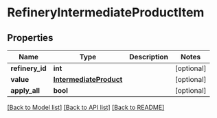 # RefineryIntermediateProductItem

## Properties
Name | Type | Description | Notes
------------ | ------------- | ------------- | -------------
**refinery_id** | **int** |  | [optional] 
**value** | [**IntermediateProduct**](IntermediateProduct.md) |  | [optional] 
**apply_all** | **bool** |  | [optional] 

[[Back to Model list]](../README.md#documentation-for-models) [[Back to API list]](../README.md#documentation-for-api-endpoints) [[Back to README]](../README.md)

